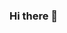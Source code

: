 ### Hi there 👋

<!--
**Ak627/Ak627** is a ✨ _special_ ✨ repository because its `README.md` (this file) appears on your GitHub profile.

Here are some ideas to get you started:

- 🔭 I’m currently working on coding in a computer science class
- 🌱 I’m currently learning coding in a computer science class
- 👯 I’m looking to collaborate on stuff
- 🤔 I’m looking for help with other stuff
- 💬 Ask me about idk stuff i guess
- 📫 How to reach me: 760942@dpsk12.net
- 😄 Pronouns: he/him
- ⚡ Fun fact: I like coding
-->
